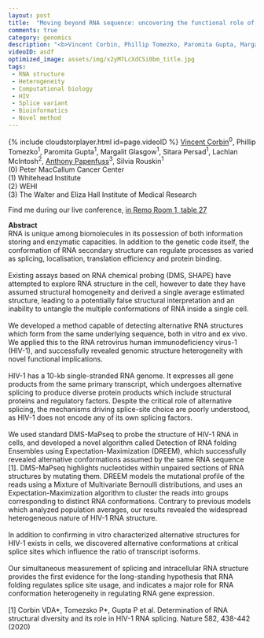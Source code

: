 ```yaml
---
layout: post
title:  "Moving beyond RNA sequence: uncovering the functional role of RNA structure"
comments: true
category: genomics
description: "<b>Vincent Corbin, Phillip Tomezko, Paromita Gupta, Margalit Glasgow, Sitara Persad, Lachlan McIntosh, Anthony Papenfuss, Silvia Rouskin</b><br/>RNA is unique among biomolecules in its possession..."
videoID: asdf
optimized_image: assets/img/x2yM7LcXdCSi0bm_title.jpg
tags:
 - RNA structure
 - Heterogeneity
 - Computational biology
 - HIV
 - Splice variant
 - Bioinformatics
 - Novel method
---
```

{% include cloudstorplayer.html id=page.videoID %}
<u>Vincent Corbin</u><sup>0</sup>, Phillip Tomezko<sup>1</sup>, Paromita Gupta<sup>1</sup>, Margalit Glasgow<sup>1</sup>, Sitara Persad<sup>1</sup>, Lachlan McIntosh<sup>2</sup>, [Anthony Papenfuss](http://bioinf.wehi.edu.au/contacts/details_papenfuss.html)<sup>3</sup>, Silvia Rouskin<sup>1</sup><br/>
\(0\) Peter MacCallum Cancer Center<br/>
\(1\) Whitehead Institute<br/>
\(2\) WEHI<br/>
\(3\) The Walter and Eliza Hall Institute of Medical Research

Find me during our live conference, [in Remo Room 1, table 27](https://remo.co)

<b>Abstract</b><br/>
RNA is unique among biomolecules in its possession of both information storing and enzymatic capacities. In addition to the genetic code itself, the conformation of RNA secondary structure can regulate processes as varied as splicing, localisation, translation efficiency and protein binding.<br/><br/>Existing assays based on RNA chemical probing \(DMS, SHAPE\) have attempted to explore RNA structure in the cell, however to date they have assumed structural homogeneity and derived a single average estimated structure, leading to a potentially false structural interpretation and an inability to untangle the multiple conformations of RNA inside a single cell. <br/><br/>We developed a method capable of detecting alternative RNA structures which form from the same underlying sequence, both in vitro and ex vivo. We applied this to the RNA retrovirus human immunodeficiency virus-1 \(HIV-1\), and successfully revealed genomic structure heterogeneity with novel functional implications. <br/><br/>HIV-1 has a 10-kb single-stranded RNA genome. It expresses all gene products from the same primary transcript, which undergoes alternative splicing to produce diverse protein products which include structural proteins and regulatory factors. Despite the critical role of alternative splicing, the mechanisms driving splice-site choice are poorly understood, as HIV-1 does not encode any of its own splicing factors. <br/><br/>We used standard DMS-MaPseq to probe the structure of HIV-1 RNA in cells, and developed a novel algorithm called Detection of RNA folding Ensembles using Expectation-Maximization \(DREEM\), which successfully revealed alternative conformations assumed by the same RNA sequence \[1\]. DMS-MaPseq highlights nucleotides within unpaired sections of RNA structures by mutating them. DREEM models the mutational profile of the reads using a Mixture of Multivariate Bernoulli distributions, and uses an Expectation-Maximization algorithm to cluster the reads into groups corresponding to distinct RNA conformations. Contrary to previous models which analyzed population averages, our results revealed the widespread heterogeneous nature of HIV-1 RNA structure.<br/><br/>In addition to confirming in vitro characterized alternative structures for HIV-1 exists in cells, we discovered alternative conformations at critical splice sites which influence the ratio of transcript isoforms. <br/><br/>Our simultaneous measurement of splicing and intracellular RNA structure provides the first evidence for the long-standing hypothesis that RNA folding regulates splice site usage, and indicates a major role for RNA conformation heterogeneity in regulating RNA gene expression.<br/><br/>\[1\] Corbin VDA\*, Tomezsko P\*, Gupta P et al. Determination of RNA structural diversity and its role in HIV-1 RNA splicing. Nature 582, 438-442 \(2020\)<br/>
